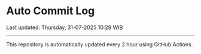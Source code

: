 # Auto Commit Log

Last updated: Thursday, 31-07-2025 10:28 WIB

---

This repository is automatically updated every 2 hour using GitHub Actions.
